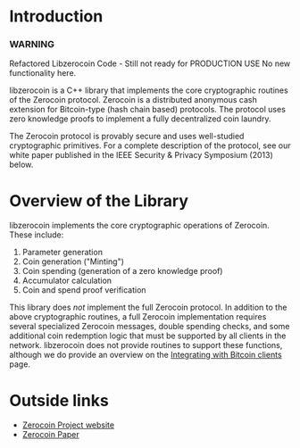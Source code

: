 # Introduction

### WARNING
Refactored Libzerocoin Code - Still not ready for PRODUCTION USE
No new functionality here.

libzerocoin is a C++ library that implements the core cryptographic routines of the Zerocoin protocol. Zerocoin is a distributed anonymous cash extension for Bitcoin-type (hash chain based) protocols. The protocol uses zero knowledge proofs to implement a fully decentralized coin laundry.

The Zerocoin protocol is provably secure and uses well-studied cryptographic primitives. For a complete description of the protocol, see our white paper published in the IEEE Security & Privacy Symposium (2013) below.

# Overview of the Library

libzerocoin implements the core cryptographic operations of Zerocoin. These include:

1. Parameter generation
2. Coin generation ("Minting")
3. Coin spending (generation of a zero knowledge proof)
4. Accumulator calculation
5. Coin and spend proof verification

This library does _not_ implement the full Zerocoin protocol. In addition to the above cryptographic routines, a full Zerocoin implementation requires several specialized Zerocoin messages, double spending checks, and some additional coin redemption logic that must be supported by all clients in the network. libzerocoin does not provide routines to support these functions, although we do provide an overview on the [Integrating with Bitcoin clients](https://github.com/Zerocoin/libzerocoin/wiki/Integrating-with-bitcoin-clients) page.

# Outside links

* [Zerocoin Project website](http://zerocoin.org/)
* [Zerocoin Paper](http://zerocoin.org/media/pdf/ZerocoinOakland.pdf)
